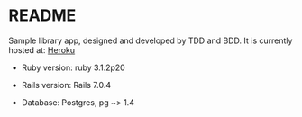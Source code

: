 # README

Sample library app, designed and developed by TDD and BDD. It is currently hosted at:
[Heroku](secure-sea-13705.herokuapp.com)


* Ruby version: ruby 3.1.2p20

* Rails version: Rails 7.0.4

* Database: Postgres, pg ~> 1.4


